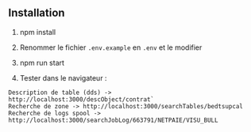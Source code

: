 ## Installation

1. npm install

2. Renommer le fichier `.env.example` en `.env` et le modifier

3. npm run start

4. Tester dans le navigateur :
```
Description de table (dds) -> http://localhost:3000/descObject/contrat`
Recherche de zone -> http://localhost:3000/searchTables/bedtsupcal
Recherche de logs spool -> http://localhost:3000/searchJobLog/663791/NETPAIE/VISU_BULL
```
